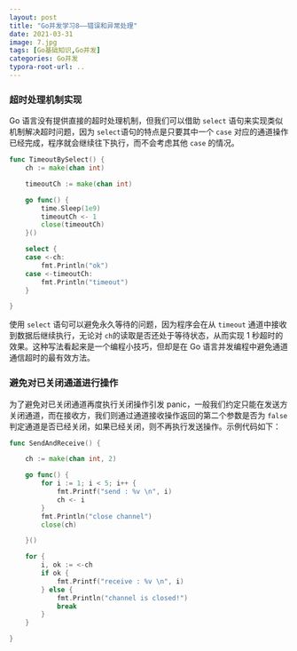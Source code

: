 ```yaml
---
layout: post
title: "Go并发学习8——错误和异常处理"
date: 2021-03-31
image: 7.jpg
tags: [Go基础知识,Go并发]
categories: Go并发
typora-root-url: ..
---
```




### 超时处理机制实现

Go 语言没有提供直接的超时处理机制，但我们可以借助 `select` 语句来实现类似机制解决超时问题，因为 `select`语句的特点是只要其中一个 `case` 对应的通道操作已经完成，程序就会继续往下执行，而不会考虑其他 `case` 的情况。

```go
func TimeoutBySelect() {
    ch := make(chan int)

    timeoutCh := make(chan int)

    go func() {
        time.Sleep(1e9)
        timeoutCh <- 1
        close(timeoutCh)
    }()

    select {
    case <-ch:
        fmt.Println("ok")
    case <-timeoutCh:
        fmt.Println("timeout")
    }

}

```

使用 `select` 语句可以避免永久等待的问题，因为程序会在从 `timeout` 通道中接收到数据后继续执行，无论对 `ch`的读取是否还处于等待状态，从而实现 1 秒超时的效果。这种写法看起来是一个编程小技巧，但却是在 Go 语言并发编程中避免通道通信超时的最有效方法。



### 避免对已关闭通道进行操作

为了避免对已关闭通道再度执行关闭操作引发 panic，一般我们约定只能在发送方关闭通道，而在接收方，我们则通过通道接收操作返回的第二个参数是否为 `false` 判定通道是否已经关闭，如果已经关闭，则不再执行发送操作。示例代码如下：

```go
func SendAndReceive() {

    ch := make(chan int, 2)

    go func() {
        for i := 1; i < 5; i++ {
            fmt.Printf("send : %v \n", i)
            ch <- i
        }
        fmt.Println("close channel")
        close(ch)

    }()

    for {
        i, ok := <-ch
        if ok {
            fmt.Printf("receive : %v \n", i)
        } else {
            fmt.Println("channel is closed!")
            break
        }
    }

}
```